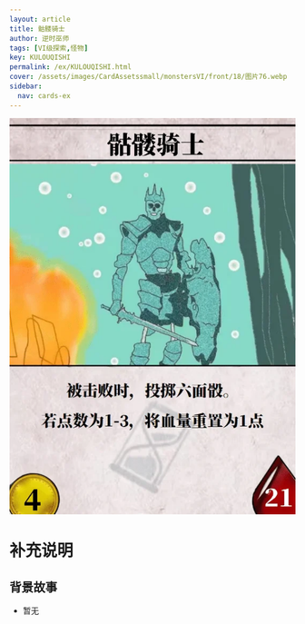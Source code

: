 ```yaml
---
layout: article
title: 骷髅骑士
author: 逆时巫师
tags: [VI级探索,怪物]
key: KULOUQISHI
permalink: /ex/KULOUQISHI.html
cover: /assets/images/CardAssetssmall/monstersVI/front/18/图片76.webp
sidebar:
  nav: cards-ex
---
```

![](/assets/images/CardAssets/monstersVI/front/18/图片76.webp)

# 补充说明



## 背景故事
* 暂无